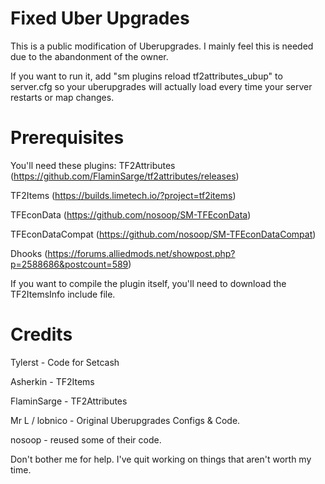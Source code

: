 # Fixed Uber Upgrades
This is a public modification of Uberupgrades. I mainly feel this is needed due to the abandonment of the owner.

If you want to run it, add "sm plugins reload tf2attributes_ubup" to server.cfg so your uberupgrades will actually load every time your server restarts or map changes.

# Prerequisites
You'll need these plugins:
TF2Attributes (https://github.com/FlaminSarge/tf2attributes/releases)

TF2Items (https://builds.limetech.io/?project=tf2items)

TFEconData (https://github.com/nosoop/SM-TFEconData)

TFEconDataCompat (https://github.com/nosoop/SM-TFEconDataCompat)

Dhooks (https://forums.alliedmods.net/showpost.php?p=2588686&postcount=589)

If you want to compile the plugin itself, you'll need to download the TF2ItemsInfo include file.

# Credits
Tylerst - Code for Setcash

Asherkin - TF2Items

FlaminSarge - TF2Attributes

Mr L / lobnico - Original Uberupgrades Configs & Code.

nosoop - reused some of their code.

Don't bother me for help. I've quit working on things that aren't worth my time.
